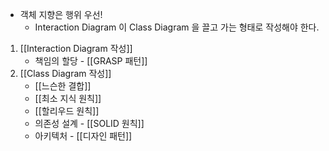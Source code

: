 - 객체 지향은 행위 우선!
    - Interaction Diagram 이 Class Diagram 을 끌고 가는 형태로 작성해야 한다.

1. [[Interaction Diagram 작성]]
	- 책임의 할당 - [[GRASP 패턴]]
2. [[Class Diagram 작성]]
	- [[느슨한 결합]]
	- [[최소 지식 원칙]]
	- [[할리우드 원칙]]
	- 의존성 설계 - [[SOLID 원칙]]
	- 아키텍처 - [[디자인 패턴]]

